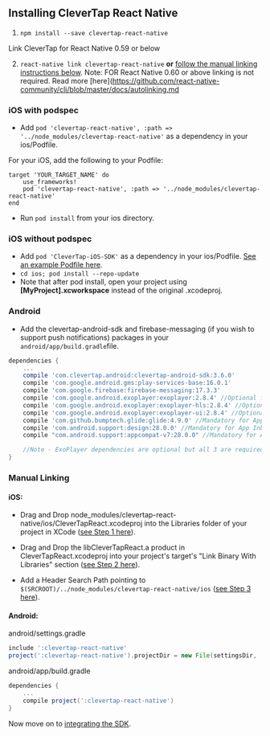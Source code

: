 ## Installing CleverTap React Native

1. `npm install --save clevertap-react-native`

Link CleverTap for React Native 0.59 or below

2. `react-native link clevertap-react-native` **or** [follow the manual linking instructions below](#manual-linking).
Note: FOR React Native 0.60 or above linking is not required. Read more [here](https://github.com/react-native-community/cli/blob/master/docs/autolinking.md

### iOS with podspec
- Add `pod 'clevertap-react-native', :path => '../node_modules/clevertap-react-native'` as a dependency in your ios/Podfile.

For your iOS, add the following to your Podfile:

```
target 'YOUR_TARGET_NAME' do  
    use_frameworks!
    pod 'clevertap-react-native', :path => '../node_modules/clevertap-react-native'
end

```

- Run `pod install` from your ios directory.

### iOS without podspec
- Add `pod 'CleverTap-iOS-SDK'` as a dependency in your ios/Podfile.  [See an example Podfile here](https://github.com/CleverTap/clevertap-react-native/blob/master/Starter/ios/Podfile).
- `cd ios; pod install --repo-update`
- Note that after pod install, open your project using **[MyProject].xcworkspace** instead of the original .xcodeproj.

### Android
- Add the clevertap-android-sdk and firebase-messaging (if you wish to support push notifications) packages in your `android/app/build.gradle`file.
```gradle
dependencies {
	...
    compile 'com.clevertap.android:clevertap-android-sdk:3.6.0'
    compile 'com.google.android.gms:play-services-base:16.0.1'
    compile 'com.google.firebase:firebase-messaging:17.3.3'
    compile 'com.google.android.exoplayer:exoplayer:2.8.4' //Optional for Audio/Video
    compile 'com.google.android.exoplayer:exoplayer-hls:2.8.4' //Optional for Audio/Video
    compile 'com.google.android.exoplayer:exoplayer-ui:2.8.4' //Optional for Audio/Video
    compile 'com.github.bumptech.glide:glide:4.9.0' //Mandatory for App Inbox
    compile 'com.android.support:design:28.0.0' //Mandatory for App Inbox
    compile "com.android.support:appcompat-v7:28.0.0" //Mandatory for App Inbox

    //Note - ExoPlayer dependencies are optional but all 3 are required for Audio/Video Inbox and InApp Messages
}
```

### Manual Linking

#### iOS:
- Drag and Drop node_modules/clevertap-react-native/ios/CleverTapReact.xcodeproj into the Libraries folder of your project in XCode ([see Step 1 here](http://facebook.github.io/react-native/docs/linking-libraries-ios.html#manual-linking)).

- Drag and Drop the libCleverTapReact.a product in CleverTapReact.xcodeproj into your project's target's "Link Binary With Libraries" section ([see Step 2 here](http://facebook.github.io/react-native/docs/linking-libraries-ios.html#manual-linking)).

- Add a Header Search Path pointing to `$(SRCROOT)/../node_modules/clevertap-react-native/ios` ([see Step 3 here](http://facebook.github.io/react-native/docs/linking-libraries-ios.html#manual-linking)).

#### Android:
android/settings.gradle

```gradle
include ':clevertap-react-native'
project(':clevertap-react-native').projectDir = new File(settingsDir, '../node_modules/clevertap-react-native/android')
```
android/app/build.gradle
```gradle
dependencies {
    ...
    compile project(':clevertap-react-native')
}
```

Now move on to [integrating the SDK](./integration.md).
